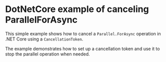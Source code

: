 # DotNetCore example of canceling ParallelForAsync

This simple example shows how to cancel a `Parallel.ForAsync` operation in .NET Core using a `CancellationToken`. 

The example demonstrates how to set up a cancellation token and use it to stop the parallel operation when needed.